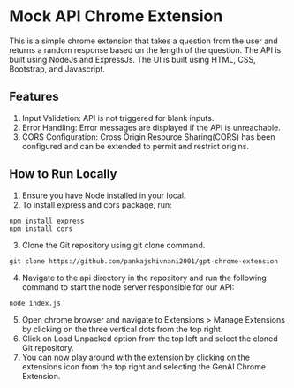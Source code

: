 # Mock API Chrome Extension

This is a simple chrome extension that takes a question from the user and returns a random response based on the length of the question.
The API is built using NodeJs and ExpressJs. The UI is built using HTML, CSS, Bootstrap, and Javascript.

## Features

1.  Input Validation: API is not triggered for blank inputs.
2.  Error Handling: Error messages are displayed if the API is unreachable.
3.  CORS Configuration: Cross Origin Resource Sharing(CORS) has been configured and can be extended to permit and restrict origins.

## How to Run Locally

1.  Ensure you have Node installed in your local.
2.  To install express and cors package, run:

```
npm install express
npm install cors
```

3.  Clone the Git repository using git clone command.

```
git clone https://github.com/pankajshivnani2001/gpt-chrome-extension
```

4.  Navigate to the api directory in the repository and run the following command to start the node server responsible for our API:

```
node index.js
```

5. Open chrome browser and navigate to Extensions > Manage Extensions by clicking on the three vertical dots from the top right.
6. Click on Load Unpacked option from the top left and select the cloned Git repository.
7. You can now play around with the extension by clicking on the extensions icon from the top right and selecting the GenAI Chrome Extension.
